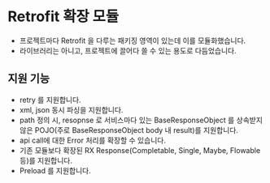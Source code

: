 # Retrofit 확장 모듈
- 프로젝트마다 Retrofit 을 다루는 패키징 영역이 있는데 이를 모듈화했습니다.
- 라이브러리는 아니고, 프로젝트에 끌어다 쓸 수 있는 용도로 다듬었습니다.

## 지원 기능
- retry 를 지원합니다.
- xml, json 동시 파싱을 지원합니다.
- path 정의 시, resopnse 로 서비스마다 있는 BaseResponseObject 를 상속받지 않은 POJO(주로 BaseResponseObject body 내 result)를 지원합니다.
- api call에 대한 Error 처리를 확장할 수 있습니다.
- 기존 모듈보다 확장된 RX Response(Completable, Single, Maybe, Flowable 등)를 지원합니다.
- Preload 를 지원합니다.

